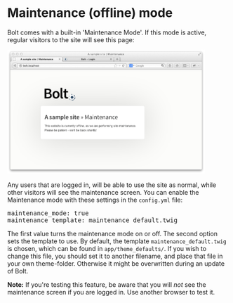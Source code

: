 Maintenance (offline) mode
==========================

Bolt comes with a built-in 'Maintenance Mode'. If this mode is active, regular visitors to the site will see this page:

<a href="/files/maintenance.png" class="fancybox" rel="fancybox">
    <img src="/files/maintenance.png" width="450"></a>

Any users that are logged in, will be able to use the site as normal, while other visitors will see the maintenance screen. You can enable the Maintenance mode with these settings in the `config.yml` file:

<pre class="brush: plain">
maintenance_mode: true
maintenance_template: maintenance_default.twig
</pre>

The first value turns the maintenance mode on or off. The second option sets the template to use. By default, the template `maintenance_default.twig` is chosen, which can be found in `app/theme_defaults/`. If you wish to change this file, you should set it to another filename, and place that file in your own theme-folder. Otherwise it might be overwritten during an update of Bolt. 

<p class="tip"><strong>Note:</strong> If you're testing this feature, be aware that you will <em>not</em> see the maintenance screen if you are logged in. Use another browser to test it. </p>

